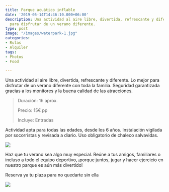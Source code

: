 ```yaml
---
title: Parque acuático inflable
date: '2019-05-14T14:46:10.000+06:00'
description: Una actividad al aire libre, divertida, refrescante y diferente. Lo mejor
  para disfrutar de un verano diferente.
type: post
image: "/images/waterpark-1.jpg"
categories:
- Rutas
- Alquiler
tags:
- Photos
- Food

---
```

Una actividad al aire libre, divertida, refrescante y diferente. Lo mejor para disfrutar de un verano diferente con toda la familia. Seguridad garantizada gracias a los monitores y la buena calidad de las atracciones.

> Duración: 1h aprox.
>
> Precio: 15€ pp
>
> Incluye: Entradas

Actividad apta para todas las edades, desde los 6 años. Instalación vigilada por socorristas y revisada a diario. Uso obligatorio de chaleco salvavidas.

![](/images/22.jpg)

Haz que tu verano sea algo muy especial. Reúne a tus amigos, familiares o incluso a todo el equipo deportivo, ¡porque juntos, jugar y hacer ejercicio en nuestro parque es aún más divertido!

Reserva ya tu plaza para no quedarte sin ella

[![](/images/reserve.png)](https://www.marbellatopactivities.com/contact/ "Reserve")